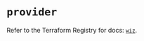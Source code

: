 # `provider`

Refer to the Terraform Registry for docs: [`wiz`](https://registry.terraform.io/providers/axtongrams/wiz/1.2.5/docs).
